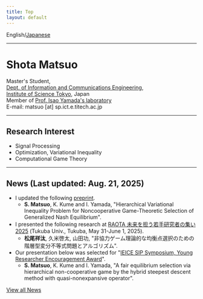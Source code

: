 ```yaml
---
title: Top
layout: default
---
```

English/[Japanese](japanese.md)

---

# Shota Matsuo
Master's Student,  
[Dept. of Information and Communications Engineering](https://educ.titech.ac.jp/ict/eng/),  
[Institute of Science Tokyo](https://www.isct.ac.jp/en), Japan  
Member of [Prof. Isao Yamada's laboratory](http://www.sp.ce.titech.ac.jp/)  
E-mail: matsuo [at] sp.ict.e.titech.ac.jp

---

## Research Interest
- Signal Processing
- Optimization, Variational Inequality
- Computational Game Theory

---

## News (Last updated: Aug. 21, 2025)
- I updated the following [preprint](https://arxiv.org/abs/2504.03208).
  - **S. Matsuo**, K. Kume and I. Yamada, "Hierarchical Variational Inequality Problem for Noncooperative Game-Theoretic Selection of Generalized Nash Equilibrium".
- I presented the following research at [RAOTA 未来を担う若手研究者の集い2025](https://orsj.org/raota/#tsukuba25) (Tukuba Univ., Tukuba, May 31-June 1, 2025).
  - **松尾祥汰**, 久米啓太, 山田功, "非協力ゲーム理論的な均衡点選択のための階層型変分不等式問題とアルゴリズム".
- Our presentation below was selected for "[IEICE SIP Symposium, Young Researcher Encouragement Award](https://www.ieice.org/ess/sip/%E9%81%B8%E5%A5%A8/)".
  - **S. Matsuo**, K. Kume and I. Yamada, "A fair equilibrium selection via hierarchical non-cooperative game by the hybrid steepest descent method
with quasi-nonexpansive operator".

[View all News](news.md)
